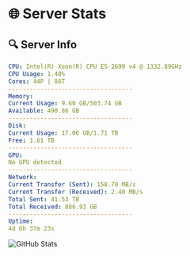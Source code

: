 # 🌐 Server Stats
## 🔍 Server Info
```yaml
CPU: Intel(R) Xeon(R) CPU E5-2699 v4 @ 1332.89GHz
CPU Usage: 1.40%
Cores: 44P | 88T
-----------------------------------
Memory:
Current Usage: 9.60 GB/503.74 GB
Available: 490.86 GB
-----------------------------------
Disk:
Current Usage: 17.06 GB/1.71 TB
Free: 1.61 TB
-----------------------------------
GPU:
No GPU detected
-----------------------------------
Network:
Current Transfer (Sent): 158.70 MB/s
Current Transfer (Received): 2.40 MB/s
Total Sent: 41.53 TB
Total Received: 886.93 GB
-----------------------------------
Uptime:
4d 6h 37m 23s
```
![GitHub Stats](https://img.shields.io/badge/Updated-2025-02-12_05:20:41-blue)
